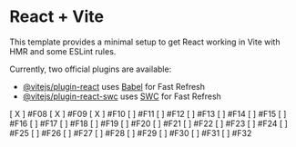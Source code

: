 # React + Vite

This template provides a minimal setup to get React working in Vite with HMR and some ESLint rules.

Currently, two official plugins are available:

- [@vitejs/plugin-react](https://github.com/vitejs/vite-plugin-react/blob/main/packages/plugin-react/README.md) uses [Babel](https://babeljs.io/) for Fast Refresh
- [@vitejs/plugin-react-swc](https://github.com/vitejs/vite-plugin-react-swc) uses [SWC](https://swc.rs/) for Fast Refresh



[ X ] #F08 
[ X ] #F09 
[ X ] #F10 
[  ] #F11 
[  ] #F12 
[  ] #F13 
[  ] #F14 
[  ] #F15 
[  ] #F16 
[  ] #F17 
[  ] #F18 
[  ] #F19
[  ] #F20 
[  ] #F21 
[  ] #F22 
[  ] #F23 
[  ] #F24 
[  ] #F25 
[  ] #F26 
[  ] #F27 
[  ] #F28 
[  ] #F29 
[  ] #F30 
[  ] #F31 
[  ] #F32